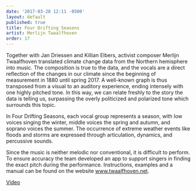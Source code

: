 ```yaml
---
date: '2017-03-28 12:11 -0500'
layout: default
published: true
title: Four Drifting Seasons
artist: Merlijn Twaalfhoven
order: 17
---
```

Together with Jan Driessen and Killian Elbers, activist composer Merlijn Twaalfhoven translated climate change data from the Northern hemisphere into music. The composition is true to the data, and the vocals are a direct reflection of the changes in our climate since the beginning of measurement in 1880 until spring 2017. A well-known graph is thus transposed from a visual to an auditory experience, ending intensely with one highly pitched tone. In this way, we can relate freshly to the story the data is telling us, surpassing the overly politicized and polarized tone which surrounds this topic.

In Four Drifting Seasons, each vocal group represents a season, with low voices singing the winter, middle voices the spring and autumn, and soprano voices the summer. The occurrence of extreme weather events like floods and storms are expressed through articulation, dynamics, and percussive sounds.

Since the music is neither melodic nor conventional, it is difficult to perform. To ensure accuracy the team developed an app to support singers in finding the exact pitch during the performance. Instructions, examples and a manual can be found on the website www.twaalfhoven.net.

[Video](https://www.youtube.com/watch?v=TB-J0oiYqk8&list=PLprXkx-4Du8LdfgRFaO1_ldJE0nvgHUcC&index=12)
